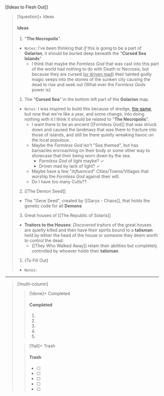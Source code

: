 
[[Ideas to Flesh Out]]
>[!question]+ Ideas 
> #### Ideas 
> 1. "**The Necropolis**".
> 	- `Notes`: I've been thinking that *if* this is going to be a part of **Golarion**, it should be buried deep beneath the "**Cursed Sea Islands**"
> 		- I think that maybe the *Formless God* that was cast into this part of the world had nothing to do with Death or Necrosis, but because they are cursed (<u>or driven mad</u>) their tainted godly magic seeps into the stones of the sunken city causing the dead to rise and seek out {What ever the *Formless Gods* power is} 
> 1. The "**Cursed Sea**" in the bottom left part of the **Golarion** map.
> 	- `Notes`: I was inspired to build this because of dredge, [the game](https://store.steampowered.com/app/1562430/DREDGE/), but now that we're like a year, and some change, into doing nothing with it I think it should be related to "**The Necropolis**".
> 		- I want there to be an ancient [[Formless God]] that was struck down and caused the landmass that was there to fracture into those of islands, and still be there quietly wreaking havoc on the local populous.
> 		- Maybe the *Formless God* isn't "Sea themed", but has barnacles encroaching on their body or some other way to showcase that their being worn down by the sea. 
> 			- *Formless God* of light maybe? ✓
> 			- Driven mad by lack of light? ✓
> 		- Maybe have a few "*Influenced*" Cities/Towns/Villages that worship the *Formless God* against their will.
> 		- Do I have too many Cults??
> 2. [[The Demon Seed]]
> 	- The "Gene Seed", created by [[Garyx - Chaos]], that holds the genetic code for all **Demons** 
> 3. Great houses of [[The Republic of Solaris]]
> 	- **Traitors to the Houses**: *Discovered* traitors of the great houses are quietly killed and then have their spirits bound to a **talisman** held by either the head of the house or someone they deem worth to control the dead.
> 		- [[They Who Walked Away]] retain their abilities but completely controlled by whoever holds their **talisman**.
> 1. {To Fill Out}
> 	- `Notes`:
---
> [!multi-column]
>
>> [!done]+ Completed
>> #### Completed
>>1. 
>>2. 
>>3. 
>>4. 
>>5. 
>
>> [!fail]+ Trash
>> #### Trash
>> - [ ]  
>> - [ ]  
>> - [ ]  
>> - [ ] 
>> - [ ] 

